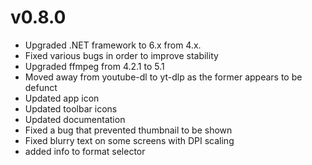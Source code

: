 # v0.8.0

* Upgraded .NET framework to 6.x from 4.x.
* Fixed various bugs in order to improve stability
* Upgraded ffmpeg from 4.2.1 to 5.1
* Moved away from youtube-dl to yt-dlp as the former appears to be defunct
* Updated app icon
* Updated toolbar icons
* Updated documentation
* Fixed a bug that prevented thumbnail to be shown
* Fixed blurry text on some screens with DPI scaling
* added info to format selector